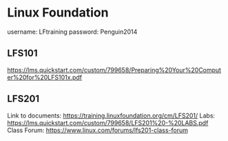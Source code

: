 # Linux Foundation

username: LFtraining
password: Penguin2014

## LFS101

https://lms.quickstart.com/custom/799658/Preparing%20Your%20Computer%20for%20LFS101x.pdf



## LFS201

Link to documents: https://training.linuxfoundation.org/cm/LFS201/
Labs: https://lms.quickstart.com/custom/799658/LFS201%20-%20LABS.pdf
Class Forum: https://www.linux.com/forums/lfs201-class-forum
